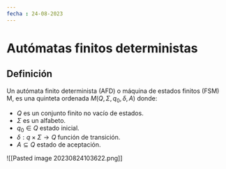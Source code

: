 ```yaml
---
fecha : 24-08-2023
---
```

# Autómatas finitos deterministas
## Definición
Un autómata finito determinista (AFD) o máquina de estados finitos (FSM) M, es una quinteta ordenada $M (Q, \Sigma, q_{0}, \delta, A)$ donde:
- $Q$ es un conjunto finito no vacío de estados. 
- $\Sigma$ es un alfabeto.
- $q_{0}\in Q$ estado inicial.
- $\delta : q \times \Sigma \rightarrow Q$ función de transición.
- $A \subseteq Q$ estado de aceptación.

![[Pasted image 20230824103622.png]]



